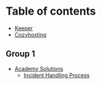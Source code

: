 # Table of contents

* [Keeper](README.md)
* [Cozyhosting](cozyhosting.md)

## Group 1

* [Academy Solutions](group-1/academy-solutions/README.md)
  * [Incident Handling Process](group-1/academy-solutions/incident-handling-process.md)
